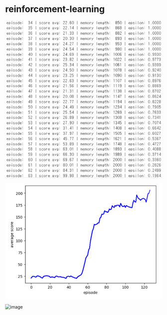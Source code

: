 # reinforcement-learning

![image](https://github.com/4oomin/reinforcement_learning/blob/main/image/DQN1.png)

![image](https://github.com/4oomin/reinforcement_learning/blob/main/image/DQN2.png)

![image](https://github.com/4oomin/reinforcement_learning/blob/main/image/DQN3.png)



